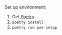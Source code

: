 Set up environment:
1. Get [Poetry](https://python-poetry.org/)
2. `poetry install`
3. `poetry run poe setup`

